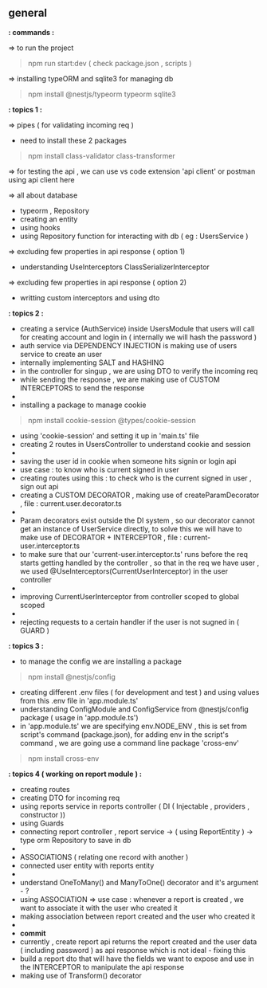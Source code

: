 ## general
**: commands :**

=> to run the project 
> npm run  start:dev ( check package.json , scripts )

=> installing typeORM and sqlite3 for managing db
> npm install @nestjs/typeorm typeorm sqlite3

**: topics 1 :**

=> pipes ( for validating incoming req )
- need to install these 2 packages
> npm install class-validator class-transformer

=> for testing the api , we can use vs code extension 'api client' or postman
using api client here

=> all about database
- typeorm , Repository
- creating an entity
- using hooks 
- using Repository function for interacting with db ( eg : UsersService )

=> excluding few properties in api response ( option 1)
- understanding UseInterceptors ClassSerializerInterceptor

=> excluding few properties in api response ( option 2)
- writting custom interceptors and using dto

**: topics 2 :**
- creating a service (AuthService) inside UsersModule that users will call for creating account and login in ( internally we will hash the password )
- auth service via DEPENDENCY INJECTION is making use of users service to create an user
- internally implementing SALT and HASHING
- in the controller for singup , we are using DTO to verify the incoming req
- while sending the response , we are making use of CUSTOM INTERCEPTORS to send the response
-
- installing a package to manage cookie 
> npm install cookie-session @types/cookie-session
- using 'cookie-session' and setting it up in 'main.ts' file
- creating 2 routes in UsersController to understand cookie and session
-
- saving the user id in cookie when someone hits signin or login api
- use case : to know who is current signed in user
- creating routes using this : to check who is the current signed in user , sign out api
- creating a CUSTOM DECORATOR , making use of createParamDecorator , file : current.user.decorator.ts
-
- Param decorators exist outside the DI system , so our decorator cannot get an instance of UserService directly, to solve this we will have to make use of DECORATOR + INTERCEPTOR , file : current-user.interceptor.ts
- to make sure that our 'current-user.interceptor.ts' runs before the req starts getting handled by the controller , so that in the req we have user , we used @UseInterceptors(CurrentUserInterceptor) in the user controller
- 
- improving CurrentUserInterceptor from controller scoped to global scoped
- 
- rejecting requests to a certain handler if the user is not sugned in ( GUARD )

**: topics 3 :**
- to manage the config we are installing a package 
> npm install @nestjs/config
- creating different .env files ( for development and test ) and using values from this .env file in 'app.module.ts'
- understanding ConfigModule and ConfigService from @nestjs/config package ( usage in 'app.module.ts')
- in 'app.module.ts' we are specifying env.NODE_ENV , this is set from script's command (package.json), for adding env in the script's command , we are going use a command line package 'cross-env'
> npm install cross-env

**: topics 4 ( working on report module ) :**
- creating routes 
- creating DTO for incoming req
- using reports service in reports controller ( DI ( Injectable , providers , constructor ))
- using Guards
- connecting report controller , report service -> ( using ReportEntity ) -> type orm Repository to save in db
-
- ASSOCIATIONS ( relating one record with another )
- connected user entity with reports entity
-
- understand OneToMany() and ManyToOne() decorator and it's argument - ?
- using ASSOCIATION => use case : whenever a report is created , we want to associate it with the user who created it
- making association between report created and the user who created it
-
- **commit**
- currently , create report api returns the report created and the user data ( including password ) as api response which is not ideal - fixing this 
- build a report dto that will have the fields we want to expose and use in the INTERCEPTOR to manipulate the api response
- making use of Transform() decorator